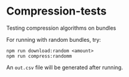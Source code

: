 # Compression-tests
Testing compression algorithms on bundles

For running with random bundles, try:
```
npm run download:random <amount>
npm run compress:randomm
```

An `out.csv` file will be generated after running.
